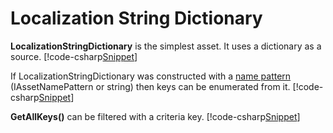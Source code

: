 ﻿# Localization String Dictionary
**LocalizationStringDictionary** is the simplest asset. It uses a dictionary as a source.
[!code-csharp[Snippet](Examples.cs#Snippet_1)]

If LocalizationStringDictionary was constructed with a [name pattern](../IAssetKeyNamePolicy/index.html#asset-name-pattern) (IAssetNamePattern or string) then keys can be enumerated from it.
[!code-csharp[Snippet](Examples.cs#Snippet_2)]

**GetAllKeys()** can be filtered with a criteria key.
[!code-csharp[Snippet](Examples.cs#Snippet_3)]
